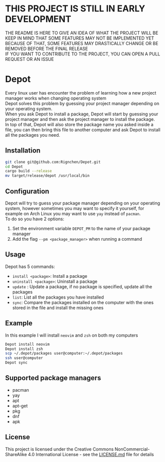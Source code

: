 # THIS PROJECT IS STILL IN EARLY DEVELOPMENT
THE README IS HERE TO GIVE AN IDEA OF WHAT THE PROJECT WILL BE\
KEEP IN MIND THAT SOME FEATURES MAY NOT BE IMPLEMENTED YET\
BECAUSE OF THAT, SOME FEATURES MAY DRASTICALLY CHANGE OR BE REMOVED BEFORE THE FINAL RELEASE\
IF YOU WANT TO CONTRIBUTE TO THE PROJECT, YOU CAN OPEN A PULL REQUEST OR AN ISSUE

# Depot
Every linux user has encounter the problem of learning how a new project manager works when changing operating system\
Depot solves this problem by guessing your project manager depending on your operating system.\
When you ask Depot to install a package, Depot will start by guessing your project manager and then ask the project manager to install the package.\
In top of that, Depot will also store the package name you asked inside a file, you can then bring this file to another computer and ask Depot to install all the packages you need.

## Installation
```bash
git clone git@github.com:Rignchen/Depot.git
cd Depot
cargo build --release
mv target/release/depot /usr/local/bin
```

## Configuration
Depot will try to guess your package manager depending on your operating system, however sometimes you may want to specify it yourself, for example on Arch Linux you may want to use `yay` instead of `pacman`.\
To do so you have 2 options:
1. Set the environment variable `DEPOT_PM` to the name of your package manager
2. Add the flag `--pm <package_manager>` when running a command

## Usage
Depot has 5 commands:
- `install <package>`: Install a package
- `uninstall <package>`: Uninstall a package
- `update` <package>: Update a package, if no package is specified, update all the packages
- `list`: List all the packages you have installed
- `sync`: Compare the packages installed on the computer with the ones stored in the file and install the missing ones

## Example
In this example I will install `neovim` and `zsh` on both my computers
```bash
Depot install neovim
Depot install zsh
scp ~/.depot/packages user@computer:~/.depot/packages
ssh user@computer
Depot sync
```

## Supported package managers
- pacman
- yay
- apt
- apt-get
- pkg
- dnf
- apk

## License
This project is licensed under the Creative Commons NonCommercial-ShareAlike 4.0 International License - see the [LICENSE.md](LICENSE.md) file for details

